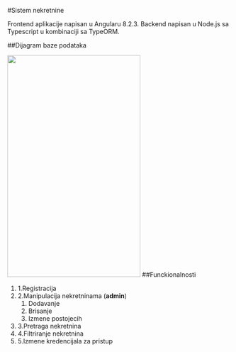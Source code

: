 #Sistem nekretnine

Frontend aplikacije napisan u Angularu 8.2.3. Backend napisan u Node.js sa Typescript u kombinaciji sa TypeORM.

##Dijagram baze podataka

<img src="https://firebasestorage.googleapis.com/v0/b/soy-smile-249718.appspot.com/o/sistem_nekretnine.png?alt=media&token=c9ff9696-4982-4877-8b04-e25e4caf7cb7" width="300" height="500" >
##Funckionalnosti

1. 1.Registracija
1. 2.Manipulacija nekretninama (**admin**)
	1. Dodavanje
	2. Brisanje
	3. Izmene postojecih
1. 3.Pretraga nekretnina
1. 4.Filtriranje nekretnina
1. 5.Izmene kredencijala za pristup



